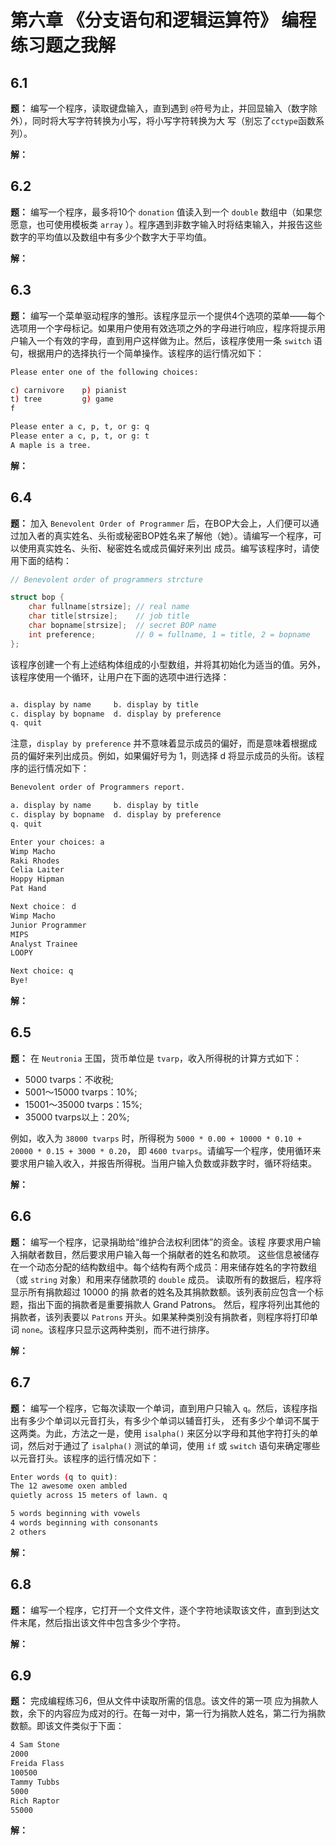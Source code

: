 # 第六章 《分支语句和逻辑运算符》 编程练习题之我解

## 6.1

**题：** 编写一个程序，读取键盘输入，直到遇到 `@`符号为止，并回显输入（数字除外），同时将大写字符转换为小写，将小写字符转换为大 写（别忘了`cctype`函数系列）。


**解：**


## 6.2

**题：** 编写一个程序，最多将10个 `donation` 值读入到一个 `double` 数组中（如果您愿意，也可使用模板类 `array` ）。程序遇到非数字输入时将结束输入，并报告这些数字的平均值以及数组中有多少个数字大于平均值。


**解：**


## 6.3

**题：** 编写一个菜单驱动程序的雏形。该程序显示一个提供4个选项的菜单——每个选项用一个字母标记。如果用户使用有效选项之外的字母进行响应，程序将提示用户输入一个有效的字母，直到用户这样做为止。然后，该程序使用一条 `switch` 语句，根据用户的选择执行一个简单操作。该程序的运行情况如下：

```bash
Please enter one of the following choices:

c) carnivore    p) pianist
t) tree         g) game
f

Please enter a c, p, t, or g: q
Please enter a c, p, t, or g: t
A maple is a tree.

```

**解：**


## 6.4

**题：** 加入 `Benevolent Order of Programmer` 后，在BOP大会上，人们便可以通过加入者的真实姓名、头衔或秘密BOP姓名来了解他（她）。请编写一个程序，可以使用真实姓名、头衔、秘密姓名或成员偏好来列出 成员。编写该程序时，请使用下面的结构：

```Cpp
// Benevolent order of programmers strcture

struct bop {
    char fullname[strsize]; // real name
    char title[strsize];    // job title
    char bopname[strsize];  // secret BOP name
    int preference;         // 0 = fullname, 1 = title, 2 = bopname
};

```

该程序创建一个有上述结构体组成的小型数组，并将其初始化为适当的值。另外，该程序使用一个循环，让用户在下面的选项中进行选择：

```bash

a. display by name     b. display by title
c. display by bopname  d. display by preference
q. quit

```

注意，`display by preference` 并不意味着显示成员的偏好，而是意味着根据成员的偏好来列出成员。例如，如果偏好号为 1，则选择 
d 将显示成员的头衔。该程序的运行情况如下：

```bash
Benevolent order of Programmers report.

a. display by name     b. display by title
c. display by bopname  d. display by preference
q. quit

Enter your choices: a
Wimp Macho
Raki Rhodes
Celia Laiter
Hoppy Hipman
Pat Hand

Next choice： d   
Wimp Macho
Junior Programmer
MIPS
Analyst Trainee
LOOPY

Next choice: q
Bye!

```


**解：**


## 6.5

**题：** 在 `Neutronia` 王国，货币单位是 `tvarp`，收入所得税的计算方式如下：

- 5000 tvarps：不收税;
- 5001～15000 tvarps：10%;
- 15001～35000 tvarps：15%;
- 35000 tvarps以上：20%;

例如，收入为 `38000 tvarps` 时，所得税为 `5000 * 0.00 + 10000 * 0.10 + 20000 * 0.15 + 3000 * 0.20`，
即 `4600 tvarps`。请编写一个程序，使用循环来 要求用户输入收入，并报告所得税。当用户输入负数或非数字时，循环将结束。


**解：**


## 6.6

**题：** 编写一个程序，记录捐助给“维护合法权利团体”的资金。该程 序要求用户输入捐献者数目，然后要求用户输入每一个捐献者的姓名和款项。
这些信息被储存在一个动态分配的结构数组中。每个结构有两个成员：用来储存姓名的字符数组（或 `string` 对象）和用来存储款项的 `double` 成员。
读取所有的数据后，程序将显示所有捐款超过 10000 的捐 款者的姓名及其捐款数额。该列表前应包含一个标题，指出下面的捐款者是重要捐款人 Grand Patrons。
然后，程序将列出其他的捐款者，该列表要以 `Patrons` 开头。如果某种类别没有捐款者，则程序将打印单词 `none`。该程序只显示这两种类别，而不进行排序。


**解：**


## 6.7

**题：** 编写一个程序，它每次读取一个单词，直到用户只输入 `q`。然后，该程序指出有多少个单词以元音打头，有多少个单词以辅音打头，
还有多少个单词不属于这两类。为此，方法之一是，使用 `isalpha()` 来区分以字母和其他字符打头的单词，然后对于通过了 `isalpha()` 
测试的单词，使用 `if` 或 `switch` 语句来确定哪些以元音打头。该程序的运行情况如下：

```bash
Enter words (q to quit):
The 12 awesome oxen ambled
quietly across 15 meters of lawn. q

5 words beginning with vowels
4 words beginning with consonants
2 others

```

**解：**


## 6.8

**题：** 编写一个程序，它打开一个文件文件，逐个字符地读取该文件，直到到达文件末尾，然后指出该文件中包含多少个字符。

**解：**


## 6.9

**题：** 完成编程练习6，但从文件中读取所需的信息。该文件的第一项 应为捐款人数，余下的内容应为成对的行。在每一对中，第一行为捐款人姓名，第二行为捐款数额。即该文件类似于下面：

```bash
4 Sam Stone
2000
Freida Flass
100500
Tammy Tubbs
5000
Rich Raptor
55000
```

**解：**


